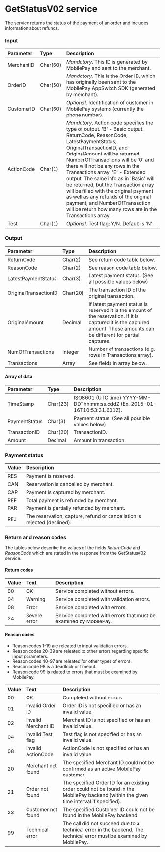 # GetStatusV02 service #
The service returns the status of the payment of an order and includes information about refunds.

### Input ###
|Parameter|Type|Description|
|:--------|:---|:----------|
|MerchantID|Char(60)|_Mandatory_. This ID is generated by MobilePay and sent to the merchant.|
|OrderID|Char(50)|_Mandatory._ This is the Order ID, which has originally been sent to the MobilePay AppSwitch SDK (generated by merchant).|
|CustomerID|Char(60)|_Optional_. Identification of customer in MobilePay systems (currently the phone number).|
|ActionCode|Char(1)|_Mandatory_. Action code specifies the type of output. 'B' - Basic output. ReturnCode, ReasonCode, LatestPaymentStatus, OriginalTransactionID, and OriginalAmount will be returned. NumberOfTransactions will be '0' and there will not be any rows in the Transactions array. 'E' - Extended output. The same info as in 'Basic' will be returned, but the Transaction array will be filled with the original payment as well as any refunds of the original payment, and NumberOfTransaction will be return how many rows are in the Transactions array.|
|Test|Char(1)|_Optional_. Test flag: Y/N. Default is 'N'.|

### Output ###
|Parameter|Type|Description|
|:--------|:---|:----------|
|ReturnCode|Char(2)|See return code table below.|
|ReasonCode|Char(2)|See reason code table below.|
|LatestPaymentStatus|Char(3)|Latest payment status. (See all possible values below) |
|OriginalTransactionID|Char(20)|The transaction ID of the original transaction.|
|OriginalAmount|Decimal|If latest payment status is reserved it is the amount of the reservation. If it is captured it is the captured amount. These amounts can be different for partial captures.|
|NumOfTransactions|Integer|Number of transactions (e.g. rows in Transactions array).|
|Transactions|Array|See fields in array below.|

#### Array of data ####
|Parameter|Type|Description|
|:--------|:---|:----------|
|TimeStamp|Char(23)|ISO8601 (UTC time) YYYY-MM-DDThh:mm:ss.dddZ (Ex. 2015-01-16T10:53:31.601Z).|
|PaymentStatus|Char(3)|Payment status. (See all possible values below)|
|TransactionID|Char(20)|TransactionID.|
|Amount|Decimal|Amount in transaction.|

### Payment status ###
|Value|Description|
|:----|:----------|
|RES|Payment is reserved.|
|CAN|Reservation is cancelled by merchant.|
|CAP|Payment is captured by merchant.|
|REF|Total payment is refunded by merchant.|
|PAR|Payment is partially refunded by merchant.|
|REJ|The reservation, capture, refund or cancellation is rejected (declined).|

### Return and reason codes ###
The tables below describe the values of the fields *ReturnCode* and *ReasonCode* which are stated in the response from the GetStatusV02 service.

#### Return codes ####
|Value|Text|Description|
|:----|:---|:----------|
|00|OK|Service completed without errors.|
|04|Warning|Service completed with validation errors.|
|08|Error|Service completed with errors.|
|24|Severe error|Service completed with errors that must be examined by MobilePay.|

#### Reason codes ####
- Reason codes 1-19 are releated to input validation errors.
- Reason codes 20-39 are releated to other errors regarding specific input parameters.
- Reason codes 40-97 are releated for other types of errors.
- Reason code 98 is a deadlock or timeout.
- Reason code 99 is related to errors that must be examined by MobilePay.

|Value|Text|Description|
|:----|:---|:----------|
|00|OK|Completed without errors|
|01|Invalid Order ID|Order ID is not specified or has an invalid value.|
|02|Invalid Merchant ID|Merchant ID is not specified or has an invalid value.|
|04|Invalid Test flag |Test flag is not specified or has an invalid value.|
|08|Invalid ActionCode|ActionCode is not specified or has an invalid value.|
|20|Merchant not found|The specified Merchant ID could not be confirmed as an active MobilePay customer.|
|21|Order not found|The specified Order ID for an existing order could not be found in the MobilePay backend (within the given time interval if specified).|
|23|Customer not found|The specified Customer ID could not be found in the MobilePay backend.|
|99|Technical error|The call did not succeed due to a technical error in the backend. The technical error must be examined by MobilePay.|
